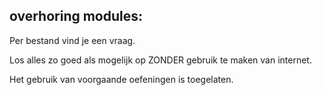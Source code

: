 ## overhoring modules:

Per bestand vind je een vraag.

Los alles zo goed als mogelijk op ZONDER gebruik te maken van internet.

Het gebruik van voorgaande oefeningen is toegelaten.
